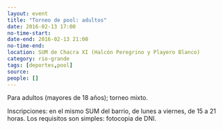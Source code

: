 ```yaml
---
layout: event 
title: "Torneo de pool: adultos"
date: 2016-02-13 17:00
no-time-start: 
date-end: 2016-02-13 21:00
no-time-end: 
location: SUM de Chacra XI (Halcón Peregrino y Playero Blanco)
category: rio-grande
tags: [deportes,pool]
source: 
people: []
---
```


Para adultos (mayores de 18 años); torneo mixto. 

Inscripciones: en el mismo SUM del barrio, de lunes a viernes, de 15 a 21 horas. Los requisitos son simples: fotocopia de DNI.